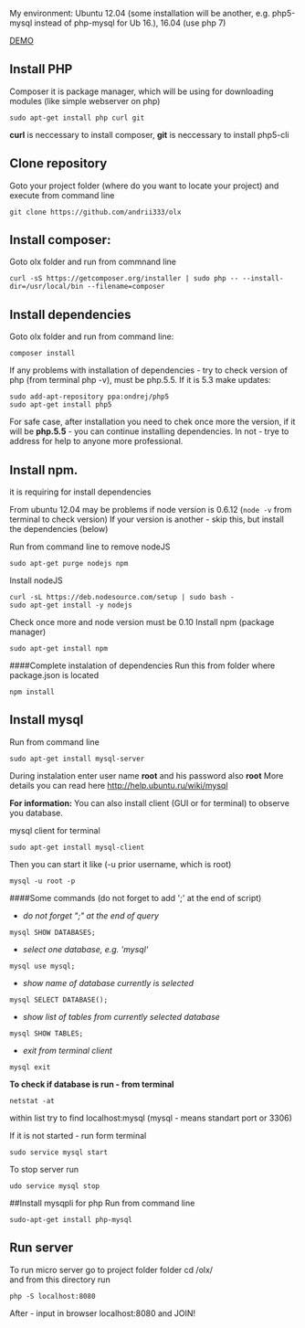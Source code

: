 
My environment:
Ubuntu 12.04 (some installation will be another, e.g. php5-mysql instead of php-mysql for Ub 16.), 16.04 (use php 7) 


[DEMO](http://46.101.160.102:8080/)

## Install PHP
Composer it is package manager, which will be using for downloading modules (like simple webserver on php)
```
sudo apt-get install php curl git   
```

**curl** is neccessary to install composer, 
**git** is neccessary to install php5-cli

## Clone repository
Goto your project folder (where do you want to locate your project)
and execute from command line
```
git clone https://github.com/andrii333/olx
```

## Install composer:
Goto olx folder and run from commnand line
```
curl -sS https://getcomposer.org/installer | sudo php -- --install-dir=/usr/local/bin --filename=composer
```


## Install dependencies
Goto olx folder and run from command line:
```
composer install
``` 


If any problems with installation of dependencies - try to check version of php (from terminal php -v), must be php.5.5.
If it is 5.3 make updates:
```
sudo add-apt-repository ppa:ondrej/php5
sudo apt-get install php5
```

For safe case, after installation you need to chek once more the version, if it will be **php.5.5** - you can continue installing dependencies. In not - trye to address for help to anyone more professional.


## Install npm. 
it is requiring for install dependencies

From ubuntu 12.04 may be problems if node version is 0.6.12 (```node -v``` from terminal  to check version)
If your version is another - skip this, but install the dependencies (below)

Run from command line to remove nodeJS
```
sudo apt-get purge nodejs npm
```

Install nodeJS
```
curl -sL https://deb.nodesource.com/setup | sudo bash -
sudo apt-get install -y nodejs
```
Check once more and node version must be 0.10
Install npm (package manager)
```
sudo apt-get install npm
```

####Complete instalation of dependencies
Run this from folder where package.json is located
```
npm install 
```


## Install mysql
Run from command line
```
sudo apt-get install mysql-server
```

During instalation enter user name **root** and his password also **root**
More details you can read here
http://help.ubuntu.ru/wiki/mysql

**For information:**
You can also install client (GUI or for terminal) to observe you database.

mysql client for terminal
```
sudo apt-get install mysql-client
```

Then you can start it like  (-u prior username, which is root)
```
mysql -u root -p
```

####Some commands (do not forget to add ';' at the end of script)
+ *do not forget ";" at the end of query*
```
mysql SHOW DATABASES;
```

+ *select one database, e.g. 'mysql'*
```
mysql use mysql;
``` 

+ *show name of database currently is selected*
```
mysql SELECT DATABASE();
```

+ *show list of tables from currently selected database*
```
mysql SHOW TABLES; 
```

+ *exit from terminal client*
```
mysql exit
``` 


**To check if database is run - from terminal**
```
netstat -at
``` 

within list try to find localhost:mysql (mysql - means standart port or 3306)

If it is not started - run form terminal
```
sudo service mysql start
```
To stop server run
```
udo service mysql stop
```
##Install mysqpli for php
Run from command line
```
sudo-apt-get install php-mysql
```


## Run server
To run micro server go to project folder folder
cd /olx/  
and from this directory run 
```
php -S localhost:8080
```
After - input in browser localhost:8080 and JOIN!
